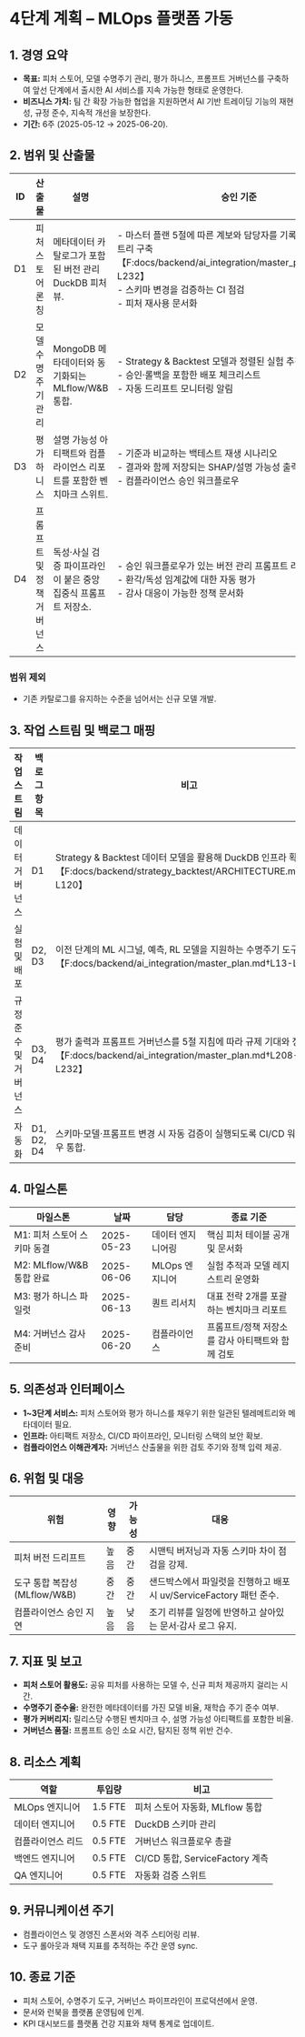 # 4단계 계획 – MLOps 플랫폼 가동

## 1. 경영 요약

- **목표:** 피처 스토어, 모델 수명주기 관리, 평가 하니스, 프롬프트 거버넌스를
  구축하여 앞선 단계에서 출시한 AI 서비스를 지속 가능한 형태로 운영한다.
- **비즈니스 가치:** 팀 간 확장 가능한 협업을 지원하면서 AI 기반 트레이딩 기능의
  재현성, 규정 준수, 지속적 개선을 보장한다.
- **기간:** 6주 (2025-05-12 → 2025-06-20).

## 2. 범위 및 산출물

| ID  | 산출물                    | 설명                                                                 | 승인 기준                                                                                                                                                                                    |
| --- | ------------------------- | -------------------------------------------------------------------- | -------------------------------------------------------------------------------------------------------------------------------------------------------------------------------------------- |
| D1  | 피처 스토어 론칭          | 메타데이터 카탈로그가 포함된 버전 관리 DuckDB 피처 뷰.               | - 마스터 플랜 5절에 따른 계보와 담당자를 기록하는 피처 레지스트리 구축【F:docs/backend/ai_integration/master_plan.md†L208-L232】<br>- 스키마 변경을 검증하는 CI 점검<br>- 피처 재사용 문서화 |
| D2  | 모델 수명주기 관리        | MongoDB 메타데이터와 동기화되는 MLflow/W&B 통합.                     | - Strategy & Backtest 모델과 정렬된 실험 추적 템플릿<br>- 승인·롤백을 포함한 배포 체크리스트<br>- 자동 드리프트 모니터링 알림                                                                |
| D3  | 평가 하니스               | 설명 가능성 아티팩트와 컴플라이언스 리포트를 포함한 벤치마크 스위트. | - 기준과 비교하는 백테스트 재생 시나리오<br>- 결과와 함께 저장되는 SHAP/설명 가능성 출력<br>- 컴플라이언스 승인 워크플로우                                                                   |
| D4  | 프롬프트 및 정책 거버넌스 | 독성·사실 검증 파이프라인이 붙은 중앙 집중식 프롬프트 저장소.        | - 승인 워크플로우가 있는 버전 관리 프롬프트 라이브러리<br>- 환각/독성 임계값에 대한 자동 평가<br>- 감사 대응이 가능한 정책 문서화                                                            |

### 범위 제외

- 기존 카탈로그를 유지하는 수준을 넘어서는 신규 모델 개발.

## 3. 작업 스트림 및 백로그 매핑

| 작업 스트림           | 백로그 항목 | 비고                                                                                                                         |
| --------------------- | ----------- | ---------------------------------------------------------------------------------------------------------------------------- |
| 데이터 거버넌스       | D1          | Strategy & Backtest 데이터 모델을 활용해 DuckDB 인프라 확장.【F:docs/backend/strategy_backtest/ARCHITECTURE.md†L1-L120】     |
| 실험 및 배포          | D2, D3      | 이전 단계의 ML 시그널, 예측, RL 모델을 지원하는 수명주기 도구 구현.【F:docs/backend/ai_integration/master_plan.md†L13-L132】 |
| 규정 준수 및 거버넌스 | D3, D4      | 평가 출력과 프롬프트 거버넌스를 5절 지침에 따라 규제 기대와 정렬.【F:docs/backend/ai_integration/master_plan.md†L208-L232】  |
| 자동화                | D1, D2, D4  | 스키마·모델·프롬프트 변경 시 자동 검증이 실행되도록 CI/CD 워크플로우 통합.                                                   |

## 4. 마일스톤

| 마일스톤                    | 날짜       | 담당              | 종료 기준                                        |
| --------------------------- | ---------- | ----------------- | ------------------------------------------------ |
| M1: 피처 스토어 스키마 동결 | 2025-05-23 | 데이터 엔지니어링 | 핵심 피처 테이블 공개 및 문서화                  |
| M2: MLflow/W&B 통합 완료    | 2025-06-06 | MLOps 엔지니어    | 실험 추적과 모델 레지스트리 운영화               |
| M3: 평가 하니스 파일럿      | 2025-06-13 | 퀀트 리서치       | 대표 전략 2개를 포괄하는 벤치마크 리포트         |
| M4: 거버넌스 감사 준비      | 2025-06-20 | 컴플라이언스      | 프롬프트/정책 저장소를 감사 아티팩트와 함께 검토 |

## 5. 의존성과 인터페이스

- **1~3단계 서비스:** 피처 스토어와 평가 하니스를 채우기 위한 일관된
  텔레메트리와 메타데이터 필요.
- **인프라:** 아티팩트 저장소, CI/CD 파이프라인, 모니터링 스택의 보안 확보.
- **컴플라이언스 이해관계자:** 거버넌스 산출물을 위한 검토 주기와 정책 입력
  제공.

## 6. 위험 및 대응

| 위험                         | 영향 | 가능성 | 대응                                                                |
| ---------------------------- | ---- | ------ | ------------------------------------------------------------------- |
| 피처 버전 드리프트           | 높음 | 중간   | 시맨틱 버저닝과 자동 스키마 차이 점검을 강제.                       |
| 도구 통합 복잡성(MLflow/W&B) | 중간 | 중간   | 샌드박스에서 파일럿을 진행하고 배포 시 uv/ServiceFactory 패턴 준수. |
| 컴플라이언스 승인 지연       | 높음 | 낮음   | 조기 리뷰를 일정에 반영하고 살아있는 문서·감사 로그 유지.           |

## 7. 지표 및 보고

- **피처 스토어 활용도:** 공유 피처를 사용하는 모델 수, 신규 피처 제공까지
  걸리는 시간.
- **수명주기 준수율:** 완전한 메타데이터를 가진 모델 비율, 재학습 주기 준수
  여부.
- **평가 커버리지:** 릴리스당 수행된 벤치마크 수, 설명 가능성 아티팩트를 포함한
  비율.
- **거버넌스 품질:** 프롬프트 승인 소요 시간, 탐지된 정책 위반 건수.

## 8. 리소스 계획

| 역할              | 투입량  | 비고                            |
| ----------------- | ------- | ------------------------------- |
| MLOps 엔지니어    | 1.5 FTE | 피처 스토어 자동화, MLflow 통합 |
| 데이터 엔지니어   | 0.5 FTE | DuckDB 스키마 관리              |
| 컴플라이언스 리드 | 0.5 FTE | 거버넌스 워크플로우 총괄        |
| 백엔드 엔지니어   | 0.5 FTE | CI/CD 통합, ServiceFactory 계측 |
| QA 엔지니어       | 0.5 FTE | 자동화 검증 스위트              |

## 9. 커뮤니케이션 주기

- 컴플라이언스 및 경영진 스폰서와 격주 스티어링 리뷰.
- 도구 롤아웃과 채택 지표를 추적하는 주간 운영 sync.

## 10. 종료 기준

- 피처 스토어, 수명주기 도구, 거버넌스 파이프라인이 프로덕션에서 운영.
- 문서와 런북을 플랫폼 운영팀에 인계.
- KPI 대시보드를 플랫폼 건강 지표와 채택 통계로 업데이트.
